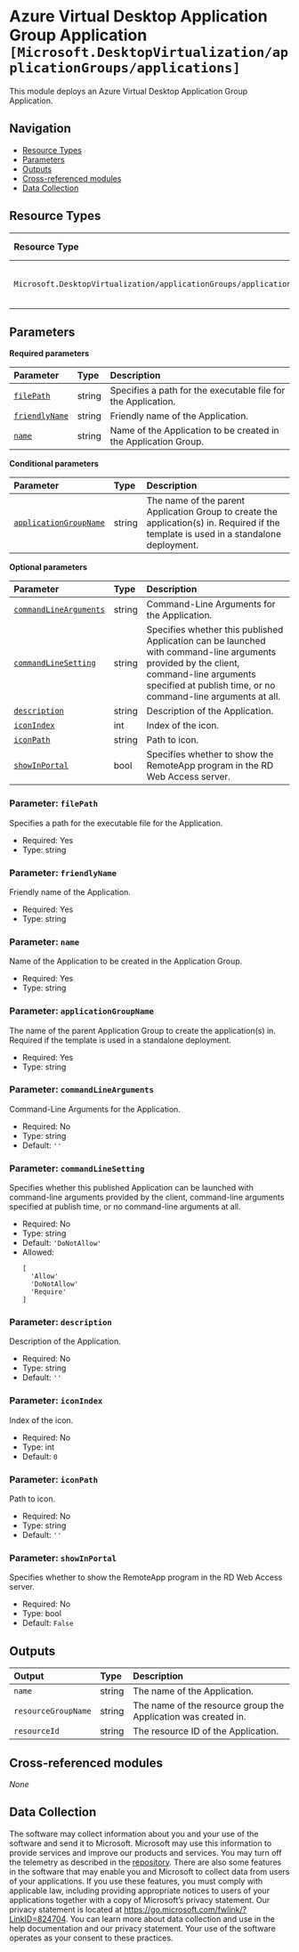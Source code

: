 # Azure Virtual Desktop Application Group Application `[Microsoft.DesktopVirtualization/applicationGroups/applications]`

This module deploys an Azure Virtual Desktop Application Group Application.

## Navigation

- [Resource Types](#Resource-Types)
- [Parameters](#Parameters)
- [Outputs](#Outputs)
- [Cross-referenced modules](#Cross-referenced-modules)
- [Data Collection](#Data-Collection)

## Resource Types

| Resource Type | API Version |
| :-- | :-- |
| `Microsoft.DesktopVirtualization/applicationGroups/applications` | [2024-04-08-preview](https://learn.microsoft.com/en-us/azure/templates/Microsoft.DesktopVirtualization/2023-09-05/applicationGroups/applications) |

## Parameters

**Required parameters**

| Parameter | Type | Description |
| :-- | :-- | :-- |
| [`filePath`](#parameter-filepath) | string | Specifies a path for the executable file for the Application. |
| [`friendlyName`](#parameter-friendlyname) | string | Friendly name of the Application. |
| [`name`](#parameter-name) | string | Name of the Application to be created in the Application Group. |

**Conditional parameters**

| Parameter | Type | Description |
| :-- | :-- | :-- |
| [`applicationGroupName`](#parameter-applicationgroupname) | string | The name of the parent Application Group to create the application(s) in. Required if the template is used in a standalone deployment. |

**Optional parameters**

| Parameter | Type | Description |
| :-- | :-- | :-- |
| [`commandLineArguments`](#parameter-commandlinearguments) | string | Command-Line Arguments for the Application. |
| [`commandLineSetting`](#parameter-commandlinesetting) | string | Specifies whether this published Application can be launched with command-line arguments provided by the client, command-line arguments specified at publish time, or no command-line arguments at all. |
| [`description`](#parameter-description) | string | Description of the Application. |
| [`iconIndex`](#parameter-iconindex) | int | Index of the icon. |
| [`iconPath`](#parameter-iconpath) | string | Path to icon. |
| [`showInPortal`](#parameter-showinportal) | bool | Specifies whether to show the RemoteApp program in the RD Web Access server. |

### Parameter: `filePath`

Specifies a path for the executable file for the Application.

- Required: Yes
- Type: string

### Parameter: `friendlyName`

Friendly name of the Application.

- Required: Yes
- Type: string

### Parameter: `name`

Name of the Application to be created in the Application Group.

- Required: Yes
- Type: string

### Parameter: `applicationGroupName`

The name of the parent Application Group to create the application(s) in. Required if the template is used in a standalone deployment.

- Required: Yes
- Type: string

### Parameter: `commandLineArguments`

Command-Line Arguments for the Application.

- Required: No
- Type: string
- Default: `''`

### Parameter: `commandLineSetting`

Specifies whether this published Application can be launched with command-line arguments provided by the client, command-line arguments specified at publish time, or no command-line arguments at all.

- Required: No
- Type: string
- Default: `'DoNotAllow'`
- Allowed:
  ```Bicep
  [
    'Allow'
    'DoNotAllow'
    'Require'
  ]
  ```

### Parameter: `description`

Description of the Application.

- Required: No
- Type: string
- Default: `''`

### Parameter: `iconIndex`

Index of the icon.

- Required: No
- Type: int
- Default: `0`

### Parameter: `iconPath`

Path to icon.

- Required: No
- Type: string
- Default: `''`

### Parameter: `showInPortal`

Specifies whether to show the RemoteApp program in the RD Web Access server.

- Required: No
- Type: bool
- Default: `False`


## Outputs

| Output | Type | Description |
| :-- | :-- | :-- |
| `name` | string | The name of the Application. |
| `resourceGroupName` | string | The name of the resource group the Application was created in. |
| `resourceId` | string | The resource ID of the Application. |

## Cross-referenced modules

_None_

## Data Collection

The software may collect information about you and your use of the software and send it to Microsoft. Microsoft may use this information to provide services and improve our products and services. You may turn off the telemetry as described in the [repository](https://aka.ms/avm/telemetry). There are also some features in the software that may enable you and Microsoft to collect data from users of your applications. If you use these features, you must comply with applicable law, including providing appropriate notices to users of your applications together with a copy of Microsoft’s privacy statement. Our privacy statement is located at <https://go.microsoft.com/fwlink/?LinkID=824704>. You can learn more about data collection and use in the help documentation and our privacy statement. Your use of the software operates as your consent to these practices.
